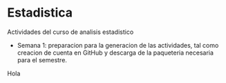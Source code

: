 # Estadistica
Actividades del curso de analisis estadistico


+ Semana 1: preparacion para la generacion de las actividades, tal como creacion de cuenta en GitHub y descarga de la paqueteria necesaria para el semestre.

Hola
